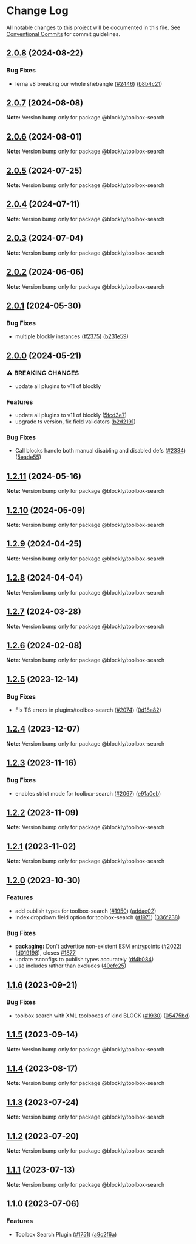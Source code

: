 # Change Log

All notable changes to this project will be documented in this file.
See [Conventional Commits](https://conventionalcommits.org) for commit guidelines.

## [2.0.8](https://github.com/google/blockly-samples/compare/@blockly/toolbox-search@2.0.7...@blockly/toolbox-search@2.0.8) (2024-08-22)


### Bug Fixes

* lerna v8 breaking our whole shebangle ([#2446](https://github.com/google/blockly-samples/issues/2446)) ([b8b4c21](https://github.com/google/blockly-samples/commit/b8b4c21d4eaf81f527336ae46f6679ff99ac23c3))





## [2.0.7](https://github.com/google/blockly-samples/compare/@blockly/toolbox-search@2.0.6...@blockly/toolbox-search@2.0.7) (2024-08-08)

**Note:** Version bump only for package @blockly/toolbox-search





## [2.0.6](https://github.com/google/blockly-samples/compare/@blockly/toolbox-search@2.0.5...@blockly/toolbox-search@2.0.6) (2024-08-01)

**Note:** Version bump only for package @blockly/toolbox-search





## [2.0.5](https://github.com/google/blockly-samples/compare/@blockly/toolbox-search@2.0.4...@blockly/toolbox-search@2.0.5) (2024-07-25)

**Note:** Version bump only for package @blockly/toolbox-search





## [2.0.4](https://github.com/google/blockly-samples/compare/@blockly/toolbox-search@2.0.3...@blockly/toolbox-search@2.0.4) (2024-07-11)

**Note:** Version bump only for package @blockly/toolbox-search





## [2.0.3](https://github.com/google/blockly-samples/compare/@blockly/toolbox-search@2.0.2...@blockly/toolbox-search@2.0.3) (2024-07-04)

**Note:** Version bump only for package @blockly/toolbox-search





## [2.0.2](https://github.com/google/blockly-samples/compare/@blockly/toolbox-search@2.0.1...@blockly/toolbox-search@2.0.2) (2024-06-06)

**Note:** Version bump only for package @blockly/toolbox-search





## [2.0.1](https://github.com/google/blockly-samples/compare/@blockly/toolbox-search@2.0.0...@blockly/toolbox-search@2.0.1) (2024-05-30)


### Bug Fixes

* multiple blockly instances ([#2375](https://github.com/google/blockly-samples/issues/2375)) ([b231e59](https://github.com/google/blockly-samples/commit/b231e598f2f5f5b0abbfd01d981e35572ad50a26))



## [2.0.0](https://github.com/google/blockly-samples/compare/@blockly/toolbox-search@1.2.11...@blockly/toolbox-search@2.0.0) (2024-05-21)


### ⚠ BREAKING CHANGES

* update all plugins to v11 of blockly

### Features

* update all plugins to v11 of blockly ([5fcd3e7](https://github.com/google/blockly-samples/commit/5fcd3e7d53eaadffe9bda9a378b404d34b2f8be2))
* upgrade ts version, fix field validators ([b2d2191](https://github.com/google/blockly-samples/commit/b2d2191ff11b30347b33f95acf6e58f7ce54d004))


### Bug Fixes

* Call blocks handle both manual disabling and disabled defs ([#2334](https://github.com/google/blockly-samples/issues/2334)) ([5eade55](https://github.com/google/blockly-samples/commit/5eade55779c4022d14ad4472ff32c93c78199887))



## [1.2.11](https://github.com/google/blockly-samples/compare/@blockly/toolbox-search@1.2.10...@blockly/toolbox-search@1.2.11) (2024-05-16)

**Note:** Version bump only for package @blockly/toolbox-search





## [1.2.10](https://github.com/google/blockly-samples/compare/@blockly/toolbox-search@1.2.9...@blockly/toolbox-search@1.2.10) (2024-05-09)

**Note:** Version bump only for package @blockly/toolbox-search





## [1.2.9](https://github.com/google/blockly-samples/compare/@blockly/toolbox-search@1.2.8...@blockly/toolbox-search@1.2.9) (2024-04-25)

**Note:** Version bump only for package @blockly/toolbox-search





## [1.2.8](https://github.com/google/blockly-samples/compare/@blockly/toolbox-search@1.2.7...@blockly/toolbox-search@1.2.8) (2024-04-04)

**Note:** Version bump only for package @blockly/toolbox-search





## [1.2.7](https://github.com/google/blockly-samples/compare/@blockly/toolbox-search@1.2.6...@blockly/toolbox-search@1.2.7) (2024-03-28)

**Note:** Version bump only for package @blockly/toolbox-search





## [1.2.6](https://github.com/google/blockly-samples/compare/@blockly/toolbox-search@1.2.5...@blockly/toolbox-search@1.2.6) (2024-02-08)

**Note:** Version bump only for package @blockly/toolbox-search





## [1.2.5](https://github.com/google/blockly-samples/compare/@blockly/toolbox-search@1.2.4...@blockly/toolbox-search@1.2.5) (2023-12-14)


### Bug Fixes

* Fix TS errors in plugins/toolbox-search ([#2074](https://github.com/google/blockly-samples/issues/2074)) ([0d18a82](https://github.com/google/blockly-samples/commit/0d18a82137c7a88087a332ece1bb0deff386a390))



## [1.2.4](https://github.com/google/blockly-samples/compare/@blockly/toolbox-search@1.2.3...@blockly/toolbox-search@1.2.4) (2023-12-07)

**Note:** Version bump only for package @blockly/toolbox-search





## [1.2.3](https://github.com/google/blockly-samples/compare/@blockly/toolbox-search@1.2.2...@blockly/toolbox-search@1.2.3) (2023-11-16)


### Bug Fixes

* enables strict mode for toolbox-search ([#2067](https://github.com/google/blockly-samples/issues/2067)) ([e91a0eb](https://github.com/google/blockly-samples/commit/e91a0eba27d9fac05ce0d3663f210099a79f6ea1))



## [1.2.2](https://github.com/google/blockly-samples/compare/@blockly/toolbox-search@1.2.1...@blockly/toolbox-search@1.2.2) (2023-11-09)

**Note:** Version bump only for package @blockly/toolbox-search





## [1.2.1](https://github.com/google/blockly-samples/compare/@blockly/toolbox-search@1.2.0...@blockly/toolbox-search@1.2.1) (2023-11-02)

**Note:** Version bump only for package @blockly/toolbox-search





## [1.2.0](https://github.com/google/blockly-samples/compare/@blockly/toolbox-search@1.1.6...@blockly/toolbox-search@1.2.0) (2023-10-30)


### Features

* add publish types for toolbox-search ([#1950](https://github.com/google/blockly-samples/issues/1950)) ([addae02](https://github.com/google/blockly-samples/commit/addae0292602136d6cb484410ac60e9f7ee3bc3a))
* Index dropdown field option for toolbox-search ([#1971](https://github.com/google/blockly-samples/issues/1971)) ([036f238](https://github.com/google/blockly-samples/commit/036f23834d74fd108fc4afe3e2032ae4c93cf20d))


### Bug Fixes

* **packaging:** Don't advertise non-existent ESM entrypoints ([#2022](https://github.com/google/blockly-samples/issues/2022)) ([d019198](https://github.com/google/blockly-samples/commit/d0191984399b784e2928b8fb4c58257bfa857655)), closes [#1877](https://github.com/google/blockly-samples/issues/1877)
* update tsconfigs to publish types accurately ([df4b084](https://github.com/google/blockly-samples/commit/df4b0844af712f5025a2ec842458b828f3147676))
* use includes rather than excludes ([40efc25](https://github.com/google/blockly-samples/commit/40efc255329e3ca476ccc247b95a2d05dd77b45e))



## [1.1.6](https://github.com/google/blockly-samples/compare/@blockly/toolbox-search@1.1.5...@blockly/toolbox-search@1.1.6) (2023-09-21)


### Bug Fixes

* toolbox search with XML toolboxes of kind BLOCK ([#1930](https://github.com/google/blockly-samples/issues/1930)) ([05475bd](https://github.com/google/blockly-samples/commit/05475bd81dad40e91be42a84c5d1db6287c7a3ff))



## [1.1.5](https://github.com/google/blockly-samples/compare/@blockly/toolbox-search@1.1.4...@blockly/toolbox-search@1.1.5) (2023-09-14)

**Note:** Version bump only for package @blockly/toolbox-search





## [1.1.4](https://github.com/google/blockly-samples/compare/@blockly/toolbox-search@1.1.3...@blockly/toolbox-search@1.1.4) (2023-08-17)

**Note:** Version bump only for package @blockly/toolbox-search





## [1.1.3](https://github.com/google/blockly-samples/compare/@blockly/toolbox-search@1.1.2...@blockly/toolbox-search@1.1.3) (2023-07-24)

**Note:** Version bump only for package @blockly/toolbox-search





## [1.1.2](https://github.com/google/blockly-samples/compare/@blockly/toolbox-search@1.1.1...@blockly/toolbox-search@1.1.2) (2023-07-20)

**Note:** Version bump only for package @blockly/toolbox-search





## [1.1.1](https://github.com/google/blockly-samples/compare/@blockly/toolbox-search@1.1.0...@blockly/toolbox-search@1.1.1) (2023-07-13)

**Note:** Version bump only for package @blockly/toolbox-search





## 1.1.0 (2023-07-06)


### Features

* Toolbox Search Plugin ([#1751](https://github.com/google/blockly-samples/issues/1751)) ([a9c2f6a](https://github.com/google/blockly-samples/commit/a9c2f6a83be5dd1cc1964771522838fba4313f94))
